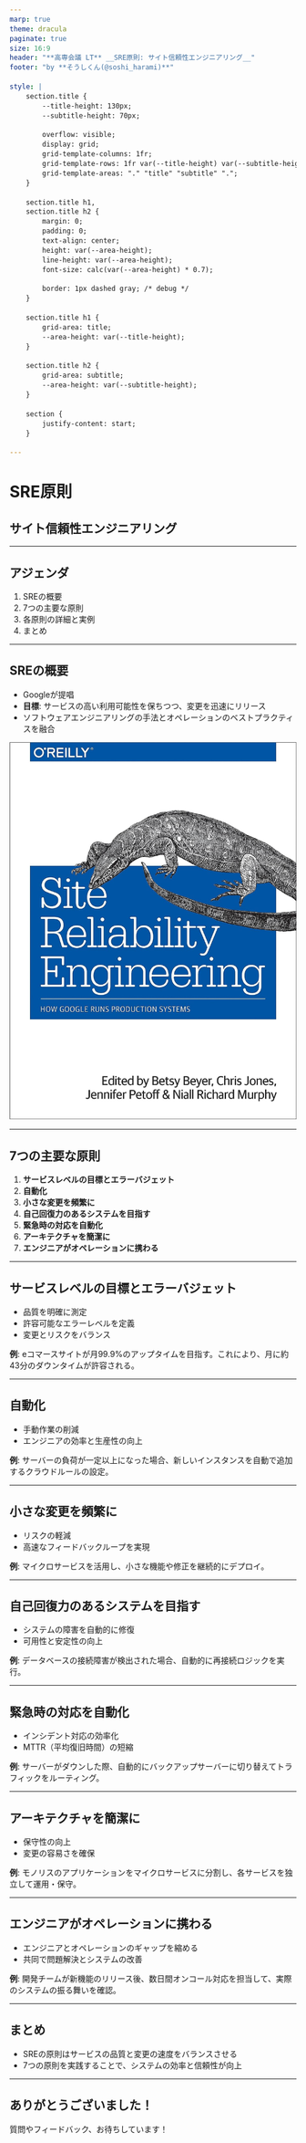 ```yaml
---
marp: true
theme: dracula
paginate: true
size: 16:9
header: "**高専会議 LT** __SRE原則: サイト信頼性エンジニアリング__"
footer: "by **そうしくん(@soshi_harami)**"

style: |
    section.title {
        --title-height: 130px;
        --subtitle-height: 70px;

        overflow: visible;
        display: grid;
        grid-template-columns: 1fr;
        grid-template-rows: 1fr var(--title-height) var(--subtitle-height) 1fr;
        grid-template-areas: "." "title" "subtitle" ".";
    }

    section.title h1,
    section.title h2 {
        margin: 0;
        padding: 0;
        text-align: center;
        height: var(--area-height);
        line-height: var(--area-height);
        font-size: calc(var(--area-height) * 0.7);

        border: 1px dashed gray; /* debug */
    }

    section.title h1 {
        grid-area: title;
        --area-height: var(--title-height);
    }

    section.title h2 {
        grid-area: subtitle;
        --area-height: var(--subtitle-height);
    }

    section {
        justify-content: start;
    }

---
```

<!-- _class: title -->
# SRE原則
## サイト信頼性エンジニアリング

---

## アジェンダ

1. SREの概要
2. 7つの主要な原則
3. 各原則の詳細と実例
4. まとめ

---

## SREの概要

- Googleが提唱
- **目標**: サービスの高い利用可能性を保ちつつ、変更を迅速にリリース
- ソフトウェアエンジニアリングの手法とオペレーションのベストプラクティスを融合

![bg right:40%](image.png)

---

## 7つの主要な原則

1. **サービスレベルの目標とエラーバジェット**
2. **自動化**
3. **小さな変更を頻繁に**
4. **自己回復力のあるシステムを目指す**
5. **緊急時の対応を自動化**
6. **アーキテクチャを簡潔に**
7. **エンジニアがオペレーションに携わる**

---

## サービスレベルの目標とエラーバジェット

- 品質を明確に測定
- 許容可能なエラーレベルを定義
- 変更とリスクをバランス

**例**: eコマースサイトが月99.9%のアップタイムを目指す。これにより、月に約43分のダウンタイムが許容される。

---

## 自動化

- 手動作業の削減
- エンジニアの効率と生産性の向上

**例**: サーバーの負荷が一定以上になった場合、新しいインスタンスを自動で追加するクラウドルールの設定。


---

## 小さな変更を頻繁に

- リスクの軽減
- 高速なフィードバックループを実現

**例**: マイクロサービスを活用し、小さな機能や修正を継続的にデプロイ。


---

## 自己回復力のあるシステムを目指す

- システムの障害を自動的に修復
- 可用性と安定性の向上

**例**: データベースの接続障害が検出された場合、自動的に再接続ロジックを実行。

---

## 緊急時の対応を自動化

- インシデント対応の効率化
- MTTR（平均復旧時間）の短縮

**例**: サーバーがダウンした際、自動的にバックアップサーバーに切り替えてトラフィックをルーティング。

---

## アーキテクチャを簡潔に

- 保守性の向上
- 変更の容易さを確保

**例**: モノリスのアプリケーションをマイクロサービスに分割し、各サービスを独立して運用・保守。

---

## エンジニアがオペレーションに携わる

- エンジニアとオペレーションのギャップを縮める
- 共同で問題解決とシステムの改善

**例**: 開発チームが新機能のリリース後、数日間オンコール対応を担当して、実際のシステムの振る舞いを確認。

---

## まとめ

- SREの原則はサービスの品質と変更の速度をバランスさせる
- 7つの原則を実践することで、システムの効率と信頼性が向上

---

## ありがとうございました！

質問やフィードバック、お待ちしています！